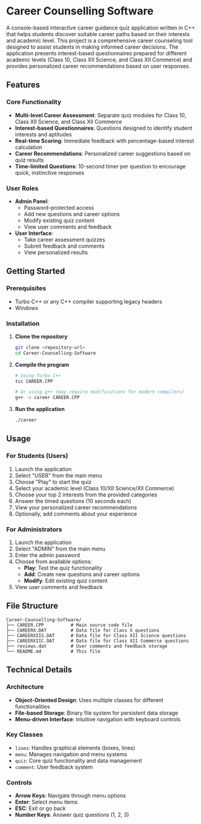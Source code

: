# Career Counselling Software

A console-based interactive career guidance quiz application written in C++ that helps students discover suitable career paths based on their interests and academic level. This project is a comprehensive career counseling tool designed to assist students in making informed career decisions. The application presents interest-based questionnaires prepared for different academic levels (Class 10, Class XII Science, and Class XII Commerce) and provides personalized career recommendations based on user responses.

## Features

### Core Functionality
- **Multi-level Career Assessment**: Separate quiz modules for Class 10, Class XII Science, and Class XII Commerce
- **Interest-based Questionnaires**: Questions designed to identify student interests and aptitudes
- **Real-time Scoring**: Immediate feedback with percentage-based interest calculation
- **Career Recommendations**: Personalized career suggestions based on quiz results
- **Time-limited Questions**: 10-second timer per question to encourage quick, instinctive responses

### User Roles
- **Admin Panel**: 
  - Password-protected access
  - Add new questions and career options
  - Modify existing quiz content
  - View user comments and feedback
- **User Interface**:
  - Take career assessment quizzes
  - Submit feedback and comments
  - View personalized results


## Getting Started

### Prerequisites
- Turbo C++ or any C++ compiler supporting legacy headers
- Windows

### Installation

1. **Clone the repository**
   ```bash
   git clone <repository-url>
   cd Career-Counselling-Software
   ```

2. **Compile the program**
   ```bash
   # Using Turbo C++
   tcc CAREER.CPP
   
   # Or using g++ (may require modifications for modern compilers)
   g++ -o career CAREER.CPP
   ```

3. **Run the application**
   ```bash
   ./career
   ```

## Usage

### For Students (Users)
1. Launch the application
2. Select "USER" from the main menu
3. Choose "Play" to start the quiz
4. Select your academic level (Class 10/XII Science/XII Commerce)
5. Choose your top 2 interests from the provided categories
6. Answer the timed questions (10 seconds each)
7. View your personalized career recommendations
8. Optionally, add comments about your experience

### For Administrators
1. Launch the application
2. Select "ADMIN" from the main menu
3. Enter the admin password
4. Choose from available options:
   - **Play**: Test the quiz functionality
   - **Add**: Create new questions and career options
   - **Modify**: Edit existing quiz content
5. View user comments and feedback

## File Structure

```
Career-Counselling-Software/
├── CAREER.CPP          # Main source code file
├── CAREERX.DAT         # Data file for Class X questions
├── CAREERXIIS.DAT      # Data file for Class XII Science questions
├── CAREERXIIC.DAT      # Data file for Class XII Commerce questions
├── reviews.dat         # User comments and feedback storage
└── README.md           # This file
```

## Technical Details

### Architecture
- **Object-Oriented Design**: Uses multiple classes for different functionalities
- **File-based Storage**: Binary file system for persistent data storage
- **Menu-driven Interface**: Intuitive navigation with keyboard controls

### Key Classes
- `lines`: Handles graphical elements (boxes, lines)
- `menu`: Manages navigation and menu systems
- `quiz`: Core quiz functionality and data management
- `comment`: User feedback system

### Controls
- **Arrow Keys**: Navigate through menu options
- **Enter**: Select menu items
- **ESC**: Exit or go back
- **Number Keys**: Answer quiz questions (1, 2, 3)

